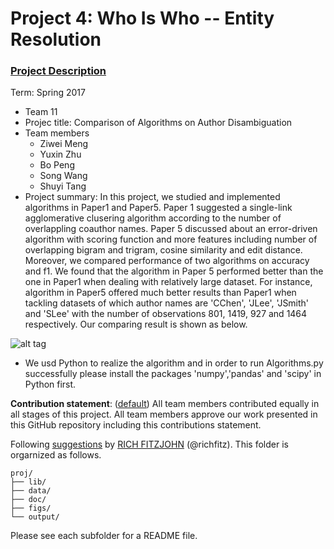 # Project 4: Who Is Who -- Entity Resolution

### [Project Description](doc/project4_desc.md)

Term: Spring 2017

+ Team 11
+ Projec title: Comparison of Algorithms on Author Disambiguation
+ Team members
	+ Ziwei Meng
	+ Yuxin Zhu 
	+ Bo Peng
	+ Song Wang
	+ Shuyi Tang
+ Project summary: In this project, we studied and implemented algorithms in Paper1 and Paper5. Paper 1 suggested a single-link agglomerative clusering algorithm according to the number of overlappling coauthor names. Paper 5 discussed about an error-driven algorithm with scoring function and more features including number of overlapping bigram and trigram, cosine similarity and edit distance. Moreover, we compared performance of two algorithms on accuracy and f1. We found that the algorithm in Paper 5 performed better than the one in Paper1 when dealing with relatively large dataset. For instance, algorithm in Paper5 offered much better results than Paper1 when tackling datasets of which author names are 'CChen', 'JLee', 'JSmith' and 'SLee' with the number of observations 801, 1419, 927 and 1464 respectively. Our comparing result is shown as below.

![alt tag](https://github.com/TZstatsADS/Spr2017-proj4-team-11/blob/master/figs/matching_matrix.png)

+ We usd Python to realize the algorithm and in order to run Algorithms.py successfully please install the packages 'numpy','pandas' and 'scipy' in Python first.
	
**Contribution statement**: ([default](doc/a_note_on_contributions.md)) All team members contributed equally in all stages of this project. All team members approve our work presented in this GitHub repository including this contributions statement. 

Following [suggestions](http://nicercode.github.io/blog/2013-04-05-projects/) by [RICH FITZJOHN](http://nicercode.github.io/about/#Team) (@richfitz). This folder is orgarnized as follows.

```
proj/
├── lib/
├── data/
├── doc/
├── figs/
└── output/
```

Please see each subfolder for a README file.
